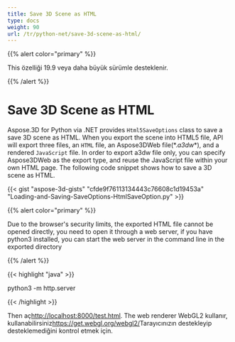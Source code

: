 ```yaml
---
title: Save 3D Scene as HTML
type: docs
weight: 90
url: /tr/python-net/save-3d-scene-as-html/
---
```

{{% alert color="primary" %}} 

This özelliği 19.9 veya daha büyük sürümle desteklenir.

{{% /alert %}} 
#  **Save 3D Scene as HTML**
Aspose.3D for Python via .NET provides `Html5SaveOptions` class to save a save 3D scene as HTML. When you export the scene into HTML5 file, API will export three files, an `HTML` file, an Aspose3DWeb file(*.*a3dw**), and a rendered `JavaScript` file. In order to export a3dw file only, you can specify Aspose3DWeb as the export type, and reuse the JavaScript file within your own HTML page. The following code snippet shows how to save a 3D scene as HTML. 



{{< gist "aspose-3d-gists" "cfde9f76113134443c76608c1d19453a" "Loading-and-Saving-SaveOptions-HtmlSaveOption.py" >}}

{{% alert color="primary" %}} 

Due to the browser's security limits, the exported HTML file cannot be opened directly, you need to open it through a web server, if you have python3 installed, you can start the web server in the command line in the exported directory

{{% /alert %}} 

{{< highlight "java" >}}

 python3 -m http.server

{{< /highlight >}}

Then aç<http://localhost:8000/test.html>. The web renderer WebGL2 kullanır, kullanabilirsiniz<https://get.webgl.org/webgl2/>Tarayıcınızın destekleyip desteklemediğini kontrol etmek için.


